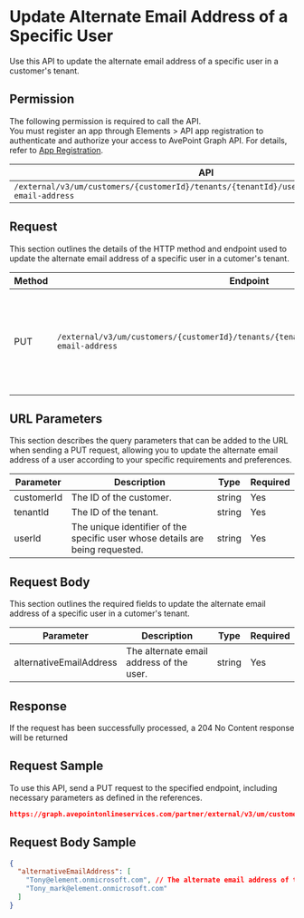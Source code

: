 # Update Alternate Email Address of a Specific User

Use this API to update the alternate email address of a specific user in a customer's tenant. 

## Permission

The following permission is required to call the API.  
You must register an app through Elements > API app registration to authenticate and authorize your access to AvePoint Graph API. For details, refer to [App Registration](https://cdn.avepoint.com/assets/apelements-webhelp/avepoint-elements-for-partners/index.htm#!Documents/appregistration.htm).

| API | Permission  |
|-----------|--------|
| `/external/v3/um/customers/{customerId}/tenants/{tenantId}/users/{userId}/alternate-email-address`|elements.um.user.readwrite.all|  

## Request

This section outlines the details of the HTTP method and endpoint used to update the alternate email address
of a specific user in a cutomer's tenant.

| Method | Endpoint | Description |
|-----------|--------|------------|
| PUT | `/external/v3/um/customers/{customerId}/tenants/{tenantId}/users/{userId}/alternate-email-address` | Updates the alternate email address of a specific user in a customer's tenant.|

## URL Parameters

This section describes the query parameters that can be added to the URL when sending a PUT request, allowing you to update the alternate email address of a user according to your specific requirements and preferences.

| Parameter | Description | Type | Required |
| --- | --- | --- |---|
| customerId | The ID of the customer. | string | Yes |
| tenantId | The ID of the tenant. | string | Yes |
| userId | The unique identifier of the specific user whose details are being requested. | string | Yes |

## Request Body

This section outlines the required fields to update the alternate email address of a specific user in a cutomer's tenant.

| Parameter | Description | Type | Required |
| --- | --- | --- | --- |
|alternativeEmailAddress | The alternate email address of the user. | string | Yes |

## Response

If the request has been successfully processed, a 204 No Content response will be returned

## Request Sample

To use this API, send a PUT request to the specified endpoint, including necessary parameters as defined in the references. 

```json
https://graph.avepointonlineservices.com/partner/external/v3/um/customers/966f35cc-****-****-****-25cdbcf82a07/tenants/0c7715b3-****-****-****-f3634dcfacec/users/7c18fd6f-****-****-****-5725fa9edc3f/alternate-email-address
```

## Request Body Sample

```json
{
  "alternativeEmailAddress": [
    "Tony@element.onmicrosoft.com", // The alternate email address of the user
    "Tony_mark@element.onmicrosoft.com"
  ]
}
```
